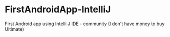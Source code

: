 # FirstAndroidApp-IntelliJ
First Android app using Intelli J IDE - community (I don't have money to buy Ultimate)
